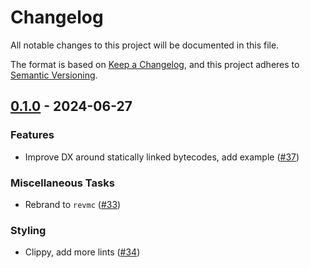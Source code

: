 # Changelog

All notable changes to this project will be documented in this file.

The format is based on [Keep a Changelog](https://keepachangelog.com/en/1.1.0/),
and this project adheres to [Semantic Versioning](https://semver.org/spec/v2.0.0.html).

## [0.1.0](https://github.com/paradigmxyz/revmc/releases/tag/v0.1.0) - 2024-06-27

### Features

- Improve DX around statically linked bytecodes, add example ([#37](https://github.com/paradigmxyz/revmc/issues/37))

### Miscellaneous Tasks

- Rebrand to `revmc` ([#33](https://github.com/paradigmxyz/revmc/issues/33))

### Styling

- Clippy, add more lints ([#34](https://github.com/paradigmxyz/revmc/issues/34))

<!-- generated by git-cliff -->
